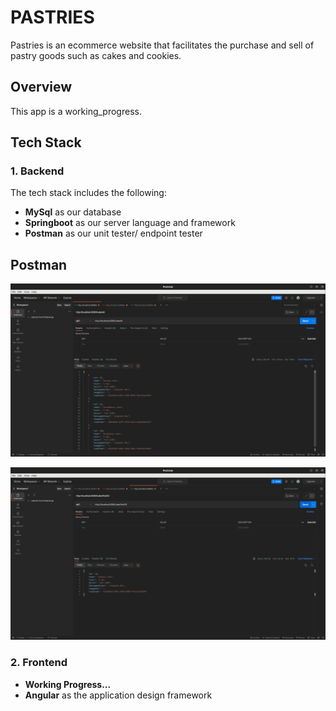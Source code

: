 # PASTRIES

Pastries is an ecommerce website that facilitates the purchase and sell of pastry goods such as cakes and cookies.

## Overview
This app is a working_progress.

## Tech Stack
### 1. Backend
The tech stack includes the following:
* **MySql**  as our database
* **Springboot** as our server language and framework
* **Postman** as our unit tester/ endpoint tester

## Postman 
![]( src/main/resources/static/getcrud.png "Get all request")

![](src/main/resources/static/findbyid.png?raw=true "Find by id request")
### 2. Frontend
* **Working Progress...**
* **Angular** as the application design framework
